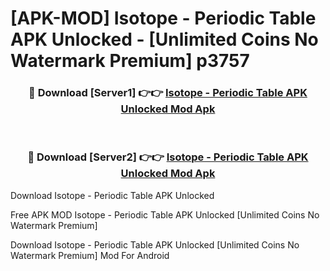 # [APK-MOD] Isotope - Periodic Table APK Unlocked - [Unlimited Coins No Watermark Premium] p3757



<div align="center">
<h3>🔴 Download [Server1] 👉👉 <a href="https://momento.my/?title=Isotope_-_Periodic_Table_APK_Unlocked">Isotope - Periodic Table APK Unlocked Mod Apk</a></h3><br>

<h3>🔴 Download [Server2] 👉👉 <a href="https://momento.my/?title=Isotope_-_Periodic_Table_APK_Unlocked">Isotope - Periodic Table APK Unlocked Mod Apk</a></h3>
</div>



Download Isotope - Periodic Table APK Unlocked 

Free APK MOD Isotope - Periodic Table APK Unlocked [Unlimited Coins No Watermark Premium]

Download Isotope - Periodic Table APK Unlocked [Unlimited Coins No Watermark Premium] Mod For Android
